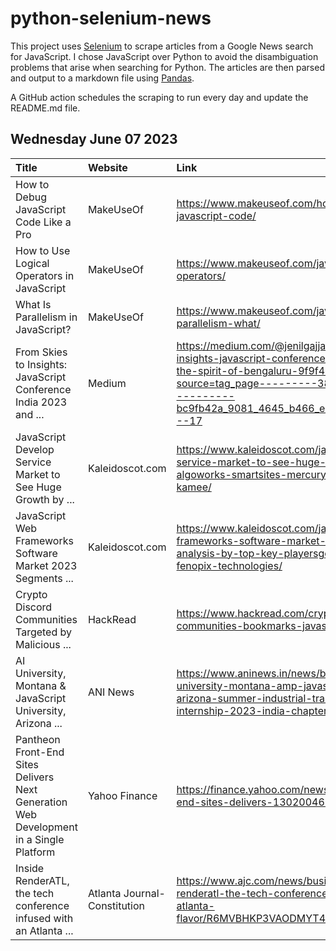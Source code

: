 # python-selenium-news

This project uses [Selenium](https://www.seleniumhq.org/) to scrape articles from a Google News search for JavaScript.
I chose JavaScript over Python to avoid the disambiguation problems that arise when searching for Python.
The articles are then parsed and output to a markdown file using [Pandas](https://pandas.pydata.org/).

A GitHub action schedules the scraping to run every day and update the README.md file.

## Wednesday June 07 2023


| Title                                                                                  | Website                      | Link                                                                                                                                                                                                                            |
|:---------------------------------------------------------------------------------------|:-----------------------------|:--------------------------------------------------------------------------------------------------------------------------------------------------------------------------------------------------------------------------------|
| How to Debug JavaScript Code Like a Pro                                                | MakeUseOf                    | https://www.makeuseof.com/how-to-debug-javascript-code/                                                                                                                                                                         |
| How to Use Logical Operators in JavaScript                                             | MakeUseOf                    | https://www.makeuseof.com/javascript-logical-operators/                                                                                                                                                                         |
| What Is Parallelism in JavaScript?                                                     | MakeUseOf                    | https://www.makeuseof.com/javascript-parallelism-what/                                                                                                                                                                          |
| From Skies to Insights: JavaScript Conference India 2023 and ...                       | Medium                       | https://medium.com/@jenilgajjar/from-skies-to-insights-javascript-conference-india-2023-and-the-spirit-of-bengaluru-9f9f48c12893?source=tag_page---------38-84--------------------bc9fb42a_9081_4645_b466_e57a89f907df-------17 |
| JavaScript Develop Service Market to See Huge Growth by ...                            | Kaleidoscot.com              | https://www.kaleidoscot.com/javascript-develop-service-market-to-see-huge-growth-by-2029-algoworks-smartsites-mercury-development-kamee/                                                                                        |
| JavaScript Web Frameworks Software Market 2023 Segments ...                            | Kaleidoscot.com              | https://www.kaleidoscot.com/javascript-web-frameworks-software-market-2023-segments-analysis-by-top-key-playersgoogle-paravel-tilde-fenopix-technologies/                                                                       |
| Crypto Discord Communities Targeted by Malicious ...                                   | HackRead                     | https://www.hackread.com/crypto-discord-communities-bookmarks-javascript/                                                                                                                                                       |
| AI University, Montana & JavaScript University, Arizona ...                            | ANI News                     | https://www.aninews.in/news/business/business/ai-university-montana-amp-javascript-university-arizona-summer-industrial-training-amp-internship-2023-india-chapter20230605162229                                                |
| Pantheon Front-End Sites Delivers Next Generation Web Development in a Single Platform | Yahoo Finance                | https://finance.yahoo.com/news/pantheon-front-end-sites-delivers-130200461.html                                                                                                                                                 |
| Inside RenderATL, the tech conference infused with an Atlanta ...                      | Atlanta Journal-Constitution | https://www.ajc.com/news/business/inside-renderatl-the-tech-conference-infused-with-an-atlanta-flavor/R6MVBHKP3VAODMYT435NR7VGH4/                                                                                               |